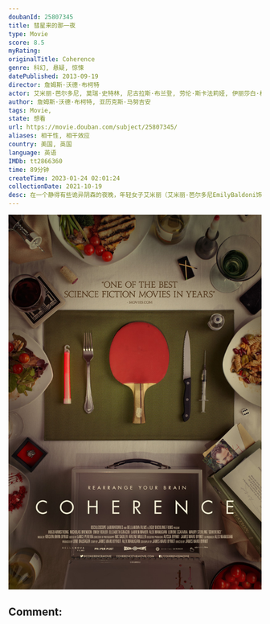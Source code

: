 ```yaml
---
doubanId: 25807345
title: 彗星来的那一夜
type: Movie
score: 8.5
myRating: 
originalTitle: Coherence
genre: 科幻, 悬疑, 惊悚
datePublished: 2013-09-19
director: 詹姆斯·沃德·布柯特
actor: 艾米丽·芭尔多尼, 莫瑞·史特林, 尼古拉斯·布兰登, 劳伦·斯卡法莉娅, 伊丽莎白·格瑞斯, 雨果·阿姆斯特朗, 亚历克斯·马努吉安, 劳伦·马赫
author: 詹姆斯·沃德·布柯特, 亚历克斯·马努吉安
tags: Movie, 
state: 想看
url: https://movie.douban.com/subject/25807345/
aliases: 相干性, 相干效应
country: 美国, 英国
language: 英语
IMDb: tt2866360
time: 89分钟
createTime: 2023-01-24 02:01:24
collectionDate: 2021-10-19
desc: 在一个静得有些诡异阴森的夜晚，年轻女子艾米丽（艾米丽·芭尔多尼EmilyBaldoni饰）驱车来到朋友家参加聚会。此前她一边开车一边和男友打电话，然而通话突然中断，她的手机屏也莫名其妙出现裂痕。...
---
```


![image](assets/p2187896734.jpg)

Comment: 
---


